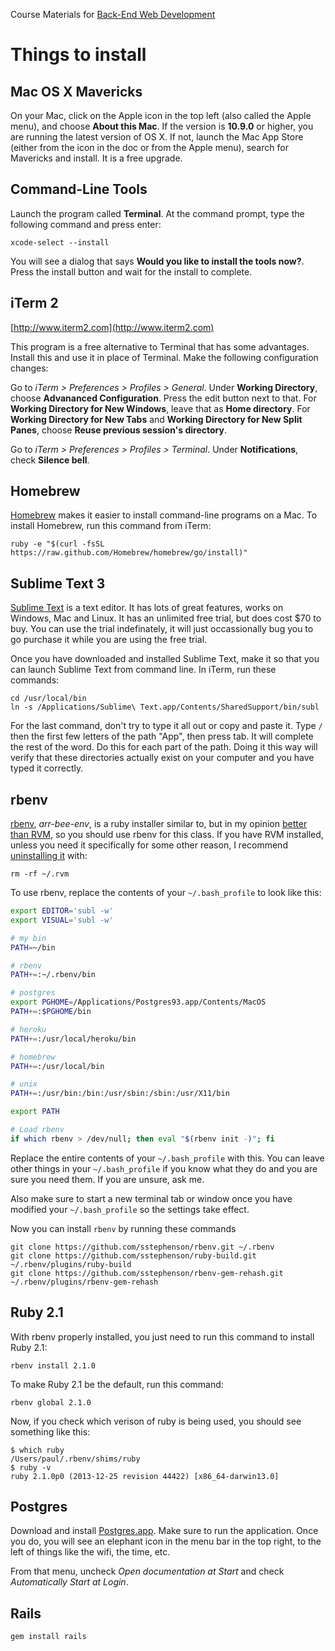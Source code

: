 Course Materials for [Back-End Web Development](http://betamore.com/academy/back-end-web-development)

# Things to install

## Mac OS X Mavericks

On your Mac, click on the Apple icon in the top left (also called the Apple menu), and choose **About this Mac**. If the version is **10.9.0** or higher, you are running the latest version of OS X. If not, launch the Mac App Store (either from the icon in the doc or from the Apple menu), search for Mavericks and install. It is a free upgrade.

## Command-Line Tools

Launch the program called **Terminal**. At the command prompt, type the following command and press enter:

    xcode-select --install

You will see a dialog that says **Would you like to install the tools now?**. Press the install button and wait for the install to complete.

## iTerm 2

[http://www.iterm2.com](http://www.iterm2.com)

This program is a free alternative to Terminal that has some advantages. Install this and use it in place of Terminal. Make the following configuration changes:

Go to *iTerm > Preferences > Profiles > General*. Under **Working Directory**, choose **Advananced Configuration**. Press the edit button next to that. For **Working Directory for New Windows**, leave that as **Home directory**. For **Working Directory for New Tabs** and **Working Directory for New Split Panes**, choose **Reuse previous session's directory**.

Go to *iTerm > Preferences > Profiles > Terminal*. Under **Notifications**, check **Silence bell**.

## Homebrew

[Homebrew](http://brew.sh/) makes it easier to install command-line programs on a Mac. To install Homebrew, run this command from iTerm:

    ruby -e "$(curl -fsSL https://raw.github.com/Homebrew/homebrew/go/install)"

## Sublime Text 3

[Sublime Text](http://www.sublimetext.com/3) is a text editor. It has lots of great features, works on Windows, Mac and Linux. It has an unlimited free trial, but does cost $70 to buy. You can use the trial indefinately, it will just occassionally bug you to go purchase it while you are using the free trial.

Once you have downloaded and installed Sublime Text, make it so that you can launch Sublime Text from command line. In iTerm, run these commands:

    cd /usr/local/bin
    ln -s /Applications/Sublime\ Text.app/Contents/SharedSupport/bin/subl

For the last command, don't try to type it all out or copy and paste it. Type `/` then the first few letters of the path "App", then press tab. It will complete the rest of the word. Do this for each part of the path. Doing it this way will verify that these directories actually exist on your computer and you have typed it correctly.

## rbenv

[rbenv](https://github.com/sstephenson/rbenv), *arr-bee-env*, is a ruby installer similar to, but in my opinion [better than RVM](https://github.com/sstephenson/rbenv/wiki/Why-rbenv%3F), so you should use rbenv for this class. If you have RVM installed, unless you need it specifically for some other reason, I recommend [uninstalling it](http://rvm.io/support/faq#where-is-everything-installed-to-) with:

    rm -rf ~/.rvm

To use rbenv, replace the contents of your `~/.bash_profile` to look like this:

```bash
export EDITOR='subl -w'
export VISUAL='subl -w'

# my bin
PATH=~/bin

# rbenv
PATH+=:~/.rbenv/bin

# postgres
export PGHOME=/Applications/Postgres93.app/Contents/MacOS
PATH+=:$PGHOME/bin

# heroku
PATH+=:/usr/local/heroku/bin

# homebrew
PATH+=:/usr/local/bin

# unix
PATH+=:/usr/bin:/bin:/usr/sbin:/sbin:/usr/X11/bin

export PATH

# Load rbenv
if which rbenv > /dev/null; then eval "$(rbenv init -)"; fi
```

Replace the entire contents of your `~/.bash_profile` with this. You can leave other things in your `~/.bash_profile` if you know what they do and you are sure you need them. If you are unsure, ask me.

Also make sure to start a new terminal tab or window once you have modified your `~/.bash_profile` so the settings take effect.

Now you can install `rbenv` by running these commands

    git clone https://github.com/sstephenson/rbenv.git ~/.rbenv
    git clone https://github.com/sstephenson/ruby-build.git ~/.rbenv/plugins/ruby-build
    git clone https://github.com/sstephenson/rbenv-gem-rehash.git ~/.rbenv/plugins/rbenv-gem-rehash


## Ruby 2.1

With rbenv properly installed, you just need to run this command to install Ruby 2.1:

    rbenv install 2.1.0

To make Ruby 2.1 be the default, run this command:

    rbenv global 2.1.0

Now, if you check which verison of ruby is being used, you should see something like this:

    $ which ruby
    /Users/paul/.rbenv/shims/ruby
    $ ruby -v
    ruby 2.1.0p0 (2013-12-25 revision 44422) [x86_64-darwin13.0]

## Postgres

Download and install [Postgres.app](http://postgresapp.com/). Make sure to run the application. Once you do, you will see an elephant icon in the menu bar in the top right, to the left of things like the wifi, the time, etc.

From that menu, uncheck *Open documentation at Start* and check *Automatically Start at Login*.

## Rails

    gem install rails

